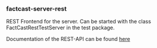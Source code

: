 ### factcast-server-rest

REST Frontend for the server. Can be started with the class FactCastRestTestServer in the test package. 

Documentation of the REST-API can be found [here](https://docs.factcast.org/usage/rest/api-guide/)